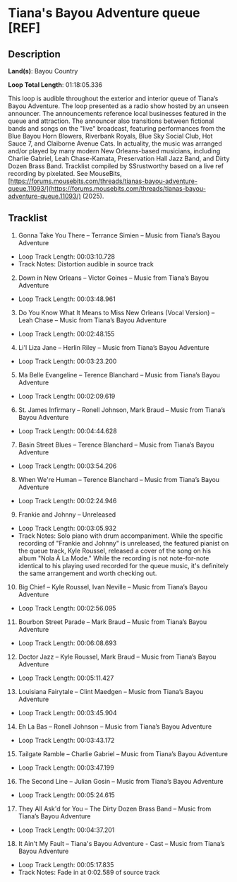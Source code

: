 # Tiana's Bayou Adventure queue [REF]

## Description

**Land(s)**: Bayou Country

**Loop Total Length**: 01:18:05.336

This loop is audible throughout the exterior and interior queue of Tiana’s Bayou Adventure. The loop presented as a radio show hosted by an unseen announcer. The announcements reference local businesses featured in the queue and attraction. The announcer also transitions between fictional bands and songs on the "live" broadcast, featuring performances from the Blue Bayou Horn Blowers, Riverbank Royals, Blue Sky Social Club, Hot Sauce 7, and Claiborne Avenue Cats. In actuality, the music was arranged and/or played by many modern New Orleans-based musicians, including Charlie Gabriel, Leah Chase-Kamata, Preservation Hall Jazz Band, and Dirty Dozen Brass Band. Tracklist compiled by SSrustworthy based on a live ref recording by pixelated. See MouseBits, [https://forums.mousebits.com/threads/tianas-bayou-adventure-queue.11093/](https://forums.mousebits.com/threads/tianas-bayou-adventure-queue.11093/) (2025).

## Tracklist

1. Gonna Take You There – Terrance Simien – Music from Tiana’s Bayou Adventure
- Loop Track Length: 00:03:10.728
- Track Notes: Distortion audible in source track

2. Down in New Orleans – Victor Goines – Music from Tiana’s Bayou Adventure
- Loop Track Length: 00:03:48.961

3. Do You Know What It Means to Miss New Orleans (Vocal Version) – Leah Chase – Music from Tiana’s Bayou Adventure
- Loop Track Length: 00:02:48.155

4. Li'l Liza Jane – Herlin Riley – Music from Tiana’s Bayou Adventure
- Loop Track Length: 00:03:23.200

5. Ma Belle Evangeline – Terence Blanchard – Music from Tiana’s Bayou Adventure
- Loop Track Length: 00:02:09.619

6. St. James Infirmary – Ronell Johnson, Mark Braud – Music from Tiana’s Bayou Adventure
- Loop Track Length: 00:04:44.628

7. Basin Street Blues – Terence Blanchard – Music from Tiana’s Bayou Adventure
- Loop Track Length: 00:03:54.206

8. When We're Human – Terence Blanchard – Music from Tiana’s Bayou Adventure
- Loop Track Length: 00:02:24.946

9. Frankie and Johnny – Unreleased
- Loop Track Length: 00:03:05.932
- Track Notes: Solo piano with drum accompaniment. While the specific recording of "Frankie and Johnny" is unreleased, the featured pianist on the queue track, Kyle Roussel, released a cover of the song on his album "Nola À La Mode." While the recording is not note-for-note identical to his playing used recorded for the queue music, it's definitely the same arrangement and worth checking out.

10. Big Chief – Kyle Roussel, Ivan Neville – Music from Tiana’s Bayou Adventure
- Loop Track Length: 00:02:56.095

11. Bourbon Street Parade – Mark Braud – Music from Tiana’s Bayou Adventure
- Loop Track Length: 00:06:08.693

12. Doctor Jazz – Kyle Roussel, Mark Braud – Music from Tiana’s Bayou Adventure
- Loop Track Length: 00:05:11.427

13. Louisiana Fairytale – Clint Maedgen – Music from Tiana’s Bayou Adventure
- Loop Track Length: 00:03:45.904

14. Eh La Bas – Ronell Johnson – Music from Tiana’s Bayou Adventure
- Loop Track Length: 00:03:43.172

15. Tailgate Ramble – Charlie Gabriel – Music from Tiana’s Bayou Adventure
- Loop Track Length: 00:03:47.199

16. The Second Line – Julian Gosin – Music from Tiana’s Bayou Adventure
- Loop Track Length: 00:05:24.615

17. They All Ask'd for You – The Dirty Dozen Brass Band – Music from Tiana’s Bayou Adventure
- Loop Track Length: 00:04:37.201

18. It Ain't My Fault – Tiana's Bayou Adventure - Cast – Music from Tiana’s Bayou Adventure
- Loop Track Length: 00:05:17.835
- Track Notes: Fade in at 0:02.589 of source track
